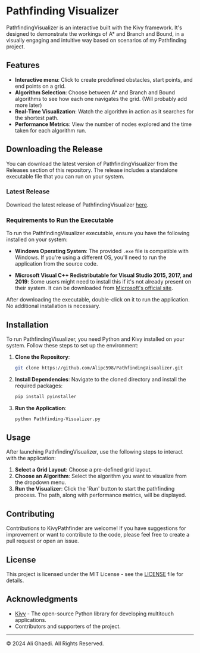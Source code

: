 
# Pathfinding Visualizer

PathfindingVisualizer is an interactive built with the Kivy framework. It's designed to demonstrate the workings of A* and Branch and Bound, in a visually engaging and intuitive way based on scenarios of my Pathfinding project.

## Features

- **Interactive menu**: Click to create predefined obstacles, start points, and end points on a grid.
- **Algorithm Selection**: Choose between A* and Branch and Bound algorithms to see how each one navigates the grid. (Will probably add more later)
- **Real-Time Visualization**: Watch the algorithm in action as it searches for the shortest path.
- **Performance Metrics**: View the number of nodes explored and the time taken for each algorithm run.

## Downloading the Release

You can download the latest version of PathfindingVisualizer from the Releases section of this repository. The release includes a standalone executable file that you can run on your system.

### Latest Release

Download the latest release of PathfindingVisualizer [here](https://github.com/Alipc598/PathfindingVisualizer/releases/latest).

### Requirements to Run the Executable

To run the PathfindingVisualizer executable, ensure you have the following installed on your system:

- **Windows Operating System**: The provided `.exe` file is compatible with Windows. If you're using a different OS, you'll need to run the application from the source code.

- **Microsoft Visual C++ Redistributable for Visual Studio 2015, 2017, and 2019**: Some users might need to install this if it's not already present on their system. It can be downloaded from [Microsoft's official site](https://support.microsoft.com/en-us/help/2977003/the-latest-supported-visual-c-downloads).

After downloading the executable, double-click on it to run the application. No additional installation is necessary.


## Installation

To run PathfindingVisualizer, you need Python and Kivy installed on your system. Follow these steps to set up the environment:

1. **Clone the Repository**:
   ```bash
   git clone https://github.com/Alipc598/PathfindingVisualizer.git
   ```
   
2. **Install Dependencies**:
   Navigate to the cloned directory and install the required packages:
   ```bash
   pip install pyinstaller
   ```

3. **Run the Application**:
   ```bash
   python Pathfinding-Visualizer.py
   ```

## Usage

After launching PathfindingVisualizer, use the following steps to interact with the application:

1. **Select a Grid Layout**: Choose a pre-defined grid layout.
2. **Choose an Algorithm**: Select the algorithm you want to visualize from the dropdown menu.
3. **Run the Visualizer**: Click the 'Run' button to start the pathfinding process. The path, along with performance metrics, will be displayed.

## Contributing

Contributions to KivyPathfinder are welcome! If you have suggestions for improvement or want to contribute to the code, please feel free to create a pull request or open an issue.

## License

This project is licensed under the MIT License - see the [LICENSE](LICENSE) file for details.

## Acknowledgments

- [Kivy](https://kivy.org/) - The open-source Python library for developing multitouch applications.
- Contributors and supporters of the project.

---

© 2024 Ali Ghaedi. All Rights Reserved.
